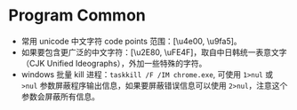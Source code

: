 # Program Common

+ 常用 unicode 中文字符 code points 范围：[\u4e00, \u9fa5]。
+ 如果要包含更广泛的中文字符：[\u2E80, \uFE4F]，取自中日韩统一表意文字（CJK Unified Ideographs），外加一些特殊的字符。
+ windows 批量 kill 进程：`taskkill /F /IM chrome.exe`, 可使用 `1>nul` 或 `>nul` 参数屏蔽程序输出信息，如果要屏蔽错误信息可以使用 `2>nul`，注意这个参数会屏蔽所有信息。